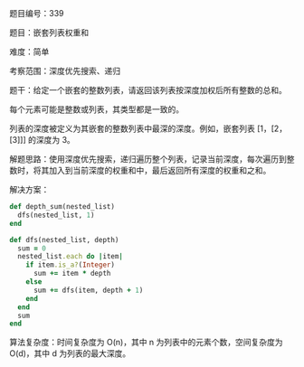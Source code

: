题目编号：339

题目：嵌套列表权重和

难度：简单

考察范围：深度优先搜索、递归

题干：给定一个嵌套的整数列表，请返回该列表按深度加权后所有整数的总和。

每个元素可能是整数或列表，其类型都是一致的。

列表的深度被定义为其嵌套的整数列表中最深的深度。例如，嵌套列表 [1，[2，[3]]] 的深度为 3。

解题思路：使用深度优先搜索，递归遍历整个列表，记录当前深度，每次遍历到整数时，将其加入到当前深度的权重和中，最后返回所有深度的权重和之和。

解决方案：

```ruby
def depth_sum(nested_list)
  dfs(nested_list, 1)
end

def dfs(nested_list, depth)
  sum = 0
  nested_list.each do |item|
    if item.is_a?(Integer)
      sum += item * depth
    else
      sum += dfs(item, depth + 1)
    end
  end
  sum
end
```

算法复杂度：时间复杂度为 O(n)，其中 n 为列表中的元素个数，空间复杂度为 O(d)，其中 d 为列表的最大深度。